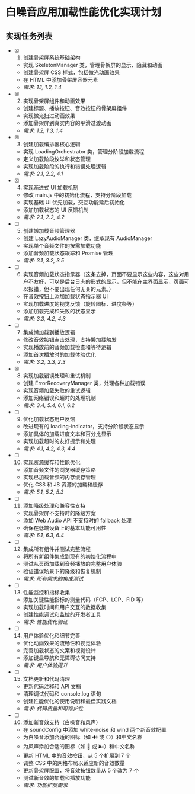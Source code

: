 # 白噪音应用加载性能优化实现计划

## 实现任务列表

- [x] 1. 创建骨架屏系统基础架构

  - 实现 SkeletonManager 类，管理骨架屏的显示、隐藏和动画
  - 创建骨架屏 CSS 样式，包括微光动画效果
  - 在 HTML 中添加骨架屏容器元素
  - _需求: 1.1, 1.2, 1.4_

- [x] 2. 实现骨架屏组件和动画效果

  - 创建标题、播放按钮、音效按钮的骨架屏组件
  - 实现微光扫过动画效果
  - 添加骨架屏到真实内容的平滑过渡动画
  - _需求: 1.2, 1.3, 1.4_

- [x] 3. 创建加载编排器核心逻辑

  - 实现 LoadingOrchestrator 类，管理分阶段加载流程
  - 定义加载阶段枚举和状态管理
  - 实现加载阶段的执行和错误处理逻辑
  - _需求: 2.1, 2.2, 4.1_

- [x] 4. 实现渐进式 UI 加载机制

  - 修改 main.js 中的初始化流程，支持分阶段加载
  - 实现基础 UI 优先加载，交互功能延后初始化
  - 添加加载状态的 UI 反馈机制
  - _需求: 2.1, 2.2, 4.2_

- [ ] 5. 创建懒加载音频管理器

  - 创建 LazyAudioManager 类，继承现有 AudioManager
  - 实现单个音频文件的按需加载功能
  - 添加音频加载状态跟踪和 Promise 管理
  - _需求: 3.1, 3.2, 3.5_

- [ ] 6. 实现音频加载状态指示器（这条去掉，页面不要显示这些内容，这些对用户不友好，可以是后台日志的形式的显示，但不能在主界面显示，页面可以报错，但不要出现任何无关的元素。）

  - 在音效按钮上添加加载状态指示器 UI
  - 实现加载进度的视觉反馈（旋转图标、进度条等）
  - 添加加载完成和失败的状态显示
  - _需求: 3.3, 4.2, 4.3_

- [ ] 7. 集成懒加载到播放逻辑

  - 修改音效按钮点击处理，支持懒加载触发
  - 实现播放前的音频加载检查和等待逻辑
  - 添加首次播放时的加载体验优化
  - _需求: 3.2, 3.3, 2.3_

- [x] 8. 实现加载错误处理和重试机制

  - 创建 ErrorRecoveryManager 类，处理各种加载错误
  - 实现音频加载失败的重试逻辑
  - 添加网络错误和超时的处理机制
  - _需求: 3.4, 5.4, 6.1, 6.2_

- [ ] 9. 优化加载状态用户反馈

  - 改进现有的 loading-indicator，支持分阶段状态显示
  - 添加具体的加载进度文本和百分比显示
  - 实现加载超时的友好提示和处理
  - _需求: 4.1, 4.2, 4.3, 4.4_

- [ ] 10. 实现资源缓存和性能优化

  - 添加音频文件的浏览器缓存策略
  - 实现已加载音频的内存缓存管理
  - 优化 CSS 和 JS 资源的加载和缓存
  - _需求: 5.1, 5.2, 5.3_

- [ ] 11. 添加降级处理和兼容性支持

  - 实现骨架屏不支持时的降级方案
  - 添加 Web Audio API 不支持时的 fallback 处理
  - 确保在低端设备上的基本功能可用性
  - _需求: 6.1, 6.3, 6.4_

- [ ] 12. 集成所有组件并测试完整流程

  - 将所有新组件集成到现有的初始化流程中
  - 测试从页面加载到音频播放的完整用户体验
  - 验证错误场景下的降级和恢复机制
  - _需求: 所有需求的集成测试_

- [ ] 13. 性能监控和指标收集

  - 添加关键性能指标的测量代码（FCP、LCP、FID 等）
  - 实现加载时间和用户交互的数据收集
  - 创建性能调试和监控的开发者工具
  - _需求: 性能优化验证_

- [ ] 14. 用户体验优化和细节完善

  - 优化动画效果的流畅性和视觉体验
  - 完善加载状态的文案和视觉设计
  - 添加键盘导航和无障碍访问支持
  - _需求: 用户体验提升_

- [ ] 15. 文档更新和代码清理

  - 更新代码注释和 API 文档
  - 清理调试代码和 console.log 语句
  - 创建性能优化的使用说明和最佳实践文档
  - _需求: 代码质量和可维护性_

- [ ] 16. 添加新音效支持（白噪音和风声）
  - 在 soundConfig 中添加 white-noise 和 wind 两个新音效配置
  - 为白噪音添加合适的图标（如 🔊 或 ⚪）和中文名称
  - 为风声添加合适的图标（如 💨 或 🌬️）和中文名称
  - 更新 HTML 中的音效按钮，从 5 个扩展到 7 个
  - 调整 CSS 中的网格布局以适应新的音效数量
  - 更新骨架屏配置，将音效按钮数量从 5 个改为 7 个
  - 测试新音效的加载和播放功能
  - _需求: 功能扩展需求_
